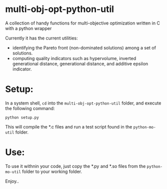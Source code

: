 # multi-obj-opt-python-util
A collection of handy functions for multi-objective optimization written in C with a python wrapper

Currently it has the current utilities:

* identifying the Pareto front (non-dominated solutions) among a set of solutions.
* computing quality indicators such as hypervolume, inverted generational distance, generational distance, and additive epsilon indicator.

# Setup: 

In a system shell, `cd` into the `multi-obj-opt-python-util` folder, and execute the following command:
```
python setup.py
```
This will compile the *.c files and run a test script found in the `python-mo-util` folder.

# Use: 
To use it withnin your code, just copy the *.py and *.so files from the `python-mo-util` folder to your working folder.

Enjoy..

